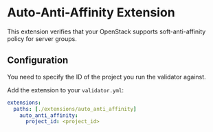 # Auto-Anti-Affinity Extension

This extension verifies that your OpenStack supports soft-anti-affinity policy for server groups.

## Configuration

You need to specify the ID of the project you run the validator against.

Add the extension to your `validator.yml`:

```yaml
extensions:
  paths: [./extensions/auto_anti_affinity]
    auto_anti_affinity:
      project_id: <project_id>
```
